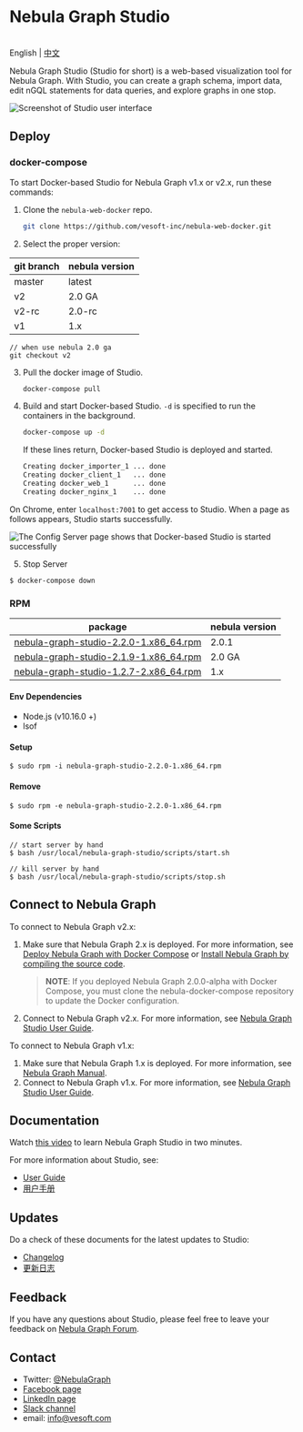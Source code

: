 # Nebula Graph Studio

<br> English | <a href="README-CN.md">中文</a><br/>

Nebula Graph Studio (Studio for short) is a web-based visualization tool for Nebula Graph. With Studio, you can create a graph schema, import data, edit nGQL statements for data queries, and explore graphs in one stop.

![Screenshot of Studio user interface](https://docs-cdn.nebula-graph.com.cn/nebula-studio-docs/st-ug-053.png "Studio user interface")

## Deploy

### docker-compose

To start Docker-based Studio for Nebula Graph v1.x or v2.x, run these commands:

1. Clone the `nebula-web-docker` repo.

    ```bash
    git clone https://github.com/vesoft-inc/nebula-web-docker.git
    ```

2. Select the proper version:

| git branch | nebula version|
| --- | --- |
| master | latest |
| v2 | 2.0 GA |
| v2-rc | 2.0-rc |
| v1 |  1.x |
```
// when use nebula 2.0 ga
git checkout v2
```

3. Pull the docker image of Studio.

    ```bash
    docker-compose pull
    ```

4. Build and start Docker-based Studio. `-d` is specified to run the containers in the background.

    ```bash
    docker-compose up -d
    ```
  
    If these lines return, Docker-based Studio is deployed and started.

    ```bash
    Creating docker_importer_1 ... done
    Creating docker_client_1   ... done
    Creating docker_web_1      ... done
    Creating docker_nginx_1    ... done
    ```

On Chrome, enter `localhost:7001` to get access to Studio. When a page as follows appears, Studio starts successfully.

![The Config Server page shows that Docker-based Studio is started successfully](https://docs-cdn.nebula-graph.com.cn/nebula-studio-docs/st-ug-052.png "Docker-based Studio is started")

5. Stop Server
```
$ docker-compose down
```

### RPM
| package | nebula version|
| ----- | ----- |
| [nebula-graph-studio-2.2.0-1.x86_64.rpm](https://oss-cdn.nebula-graph.io/nebula-graph-studio/nebula-graph-studio-2.2.0-1.x86_64.rpm) |  2.0.1 |
| [nebula-graph-studio-2.1.9-1.x86_64.rpm](https://oss-cdn.nebula-graph.io/nebula-graph-studio/nebula-graph-studio-2.1.9-1.x86_64.rpm) |  2.0 GA |
| [nebula-graph-studio-1.2.7-2.x86_64.rpm](https://oss-cdn.nebula-graph.io/nebula-graph-studio/nebula-graph-studio-1.2.7-1.x86_64.rpm) |  1.x |

#### Env Dependencies
- Node.js (v10.16.0 +)
- lsof

#### Setup
```
$ sudo rpm -i nebula-graph-studio-2.2.0-1.x86_64.rpm
```

#### Remove
```
$ sudo rpm -e nebula-graph-studio-2.2.0-1.x86_64.rpm
```

#### Some Scripts
```
// start server by hand
$ bash /usr/local/nebula-graph-studio/scripts/start.sh

// kill server by hand
$ bash /usr/local/nebula-graph-studio/scripts/stop.sh
```
## Connect to Nebula Graph

To connect to Nebula Graph v2.x:

1. Make sure that Nebula Graph 2.x is deployed. For more information, see [Deploy Nebula Graph with Docker Compose](https://docs.nebula-graph.io/2.0/2.quick-start/2.deploy-nebula-graph-with-docker-compose/ "Click to go to Nebula Graph website") or [Install Nebula Graph by compiling the source code](https://docs.nebula-graph.io/2.0/4.deployment-and-installation/2.compile-and-install-nebula-graph/1.install-nebula-graph-by-compiling-the-source-code/ "Click to go to Nebula Graph website").
   > **NOTE**: If you deployed Nebula Graph 2.0.0-alpha with Docker Compose, you must clone the nebula-docker-compose repository to update the Docker configuration.
2. Connect to Nebula Graph v2.x. For more information, see [Nebula Graph Studio User Guide](https://docs.nebula-graph.io/2.0.1/nebula-studio/install-configure/st-ug-connect/ "Click to go to Nebula Graph website").

To connect to Nebula Graph v1.x:

1. Make sure that Nebula Graph 1.x is deployed. For more information, see [Nebula Graph Manual](https://docs.nebula-graph.io/1.2.1/manual-EN/3.build-develop-and-administration/1.build/1.build-source-code/ "Click to go to Nebula Graph website").
2. Connect to Nebula Graph v1.x. For more information, see [Nebula Graph Studio User Guide](https://docs.nebula-graph.io/1.2.1/nebula-studio/install-configure/st-ug-connect/ "Click to go to Nebula Graph website").

## Documentation

Watch [this video](https://www.youtube.com/watch?v=kWg47hn_4Lo "Click to go to Youtube") to learn Nebula Graph Studio in two minutes.

For more information about Studio, see:

- [User Guide](https://docs.nebula-graph.io/2.0.1/nebula-studio/about-studio/st-ug-what-is-graph-studio/ "Click to go to Nebula Graph website")
- [用户手册](https://docs.nebula-graph.com.cn/nebula-studio/about-studio/st-ug-what-is-graph-studio/ "Click to go to Nebula Graph website")

## Updates

Do a check of these documents for the latest updates to Studio:

- [Changelog](docs/CHANGELOG-en.md)
- [更新日志](docs/CHANGELOG-zh.md)

## Feedback

If you have any questions about Studio, please feel free to leave your feedback on [Nebula Graph Forum](https://discuss.nebula-graph.io/ "Click to go to Nebula Graph Forum").

## Contact

- Twitter: [@NebulaGraph](https://twitter.com/NebulaGraph)
- [Facebook page](https://www.facebook.com/NebulaGraph/)
- [LinkedIn page](https://www.linkedin.com/company/vesoft-nebula-graph/)
- [Slack channel](https://join.slack.com/t/nebulagraph/shared_invite/enQtNjIzMjQ5MzE2OTQ2LTM0MjY0MWFlODg3ZTNjMjg3YWU5ZGY2NDM5MDhmOGU2OWI5ZWZjZDUwNTExMGIxZTk2ZmQxY2Q2MzM1OWJhMmY#)
- email: info@vesoft.com
